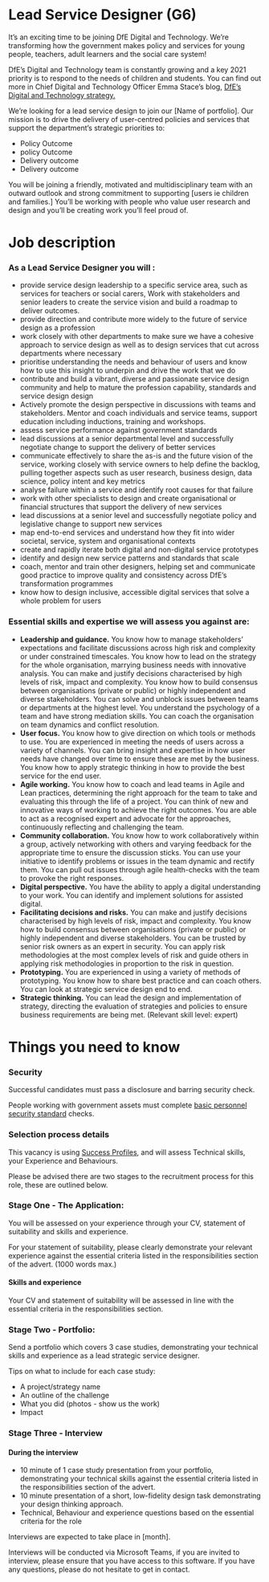 # Lead Service Designer (G6)

It’s an exciting time to be joining DfE Digital and Technology. We’re transforming how the government makes policy and services for young people, teachers, adult learners and the social care system!

DfE’s Digital and Technology team is constantly growing and a key 2021 priority is to respond to the needs of children and students. You can find out more in Chief Digital and Technology Officer Emma Stace’s blog, [DfE’s Digital and Technology strategy.](https://dfedigital.blog.gov.uk/2021/04/21/strategy/)

We’re looking for a lead service design to join our [Name of portfolio]. Our mission is to drive the delivery of user-centred policies and services that support the department’s strategic priorities to:
-   Policy Outcome
-   policy Outcome
-   Delivery outcome  
-   Delivery outcome
    
You will be joining a friendly, motivated and multidisciplinary team with an outward outlook and strong commitment to supporting [users ie children and families.] You’ll be working with people who value user research and design and you’ll be creating work you’ll feel proud of.

# Job description

### As a Lead Service Designer you will :
-   provide service design leadership to a specific service area, such as services for teachers or social carers, Work with stakeholders and senior leaders to create the service vision and build a roadmap to deliver outcomes.
-   provide direction and contribute more widely to the future of service design as a profession
-   work closely with other departments to make sure we have a cohesive approach to service design as well as to design services that cut across departments where necessary
-   prioritise understanding the needs and behaviour of users and know how to use this insight to underpin and drive the work that we do 
-   contribute and build a vibrant, diverse and passionate service design community and help to mature the profession capability, standards and service design design 
-   Actively promote the design perspective in discussions with teams and stakeholders. Mentor and coach individuals and service teams, support education including inductions, training and workshops. 
-   assess service performance against government standards
-   lead discussions at a senior departmental level and successfully negotiate change to support the delivery of better services 
-   communicate effectively to share the as-is and the future vision of the service, working closely with service owners to help define the backlog, pulling together aspects such as user research, business design, data science, policy intent and key metrics 
-   analyse failure within a service and identify root causes for that failure 
-   work with other specialists to design and create organisational or financial structures that support the delivery of new services   
-   lead discussions at a senior level and successfully negotiate policy and legislative change to support new services   
-   map end-to-end services and understand how they fit into wider societal, service, system and organisational contexts
-   create and rapidly iterate both digital and non-digital service prototypes 
-   identify and design new service patterns and standards that scale 
-   coach, mentor and train other designers, helping set and communicate good practice to improve quality and consistency across DfE’s transformation programmes
-   know how to design inclusive, accessible digital services that solve a whole problem for users
    

### Essential skills and expertise we will assess you against are:
-   **Leadership and guidance.** You know how to manage stakeholders’ expectations and facilitate discussions across high risk and complexity or under constrained timescales. You know how to lead on the strategy for the whole organisation, marrying business needs with innovative analysis. You can make and justify decisions characterised by high levels of risk, impact and complexity. You know how to build consensus between organisations (private or public) or highly independent and diverse stakeholders. You can solve and unblock issues between teams or departments at the highest level. You understand the psychology of a team and have strong mediation skills. You can coach the organisation on team dynamics and conflict resolution. 
-   **User focus.** You know how to give direction on which tools or methods to use. You are experienced in meeting the needs of users across a variety of channels. You can bring insight and expertise in how user needs have changed over time to ensure these are met by the business. You know how to apply strategic thinking in how to provide the best service for the end user. 
-   **Agile working.** You know how to coach and lead teams in Agile and Lean practices, determining the right approach for the team to take and evaluating this through the life of a project. You can think of new and innovative ways of working to achieve the right outcomes. You are able to act as a recognised expert and advocate for the approaches, continuously reflecting and challenging the team. 
-   **Community collaboration.** You know how to work collaboratively within a group, actively networking with others and varying feedback for the appropriate time to ensure the discussion sticks. You can use your initiative to identify problems or issues in the team dynamic and rectify them. You can pull out issues through agile health-checks with the team to provoke the right responses. 
-   **Digital perspective.** You have the ability to apply a digital understanding to your work. You can identify and implement solutions for assisted digital. 
-   **Facilitating decisions and risks.** You can make and justify decisions characterised by high levels of risk, impact and complexity. You know how to build consensus between organisations (private or public) or highly independent and diverse stakeholders. You can be trusted by senior risk owners as an expert in security. You can apply risk methodologies at the most complex levels of risk and guide others in applying risk methodologies in proportion to the risk in question. 
-   **Prototyping.** You are experienced in using a variety of methods of prototyping. You know how to share best practice and can coach others. You can look at strategic service design end to end. 
-   **Strategic thinking.** You can lead the design and implementation of strategy, directing the evaluation of strategies and policies to ensure business requirements are being met. (Relevant skill level: expert)
    

# Things you need to know

### Security
Successful candidates must pass a disclosure and barring security check.

People working with government assets must complete [basic personnel security standard](https://www.gov.uk/government/publications/government-baseline-personnel-security-standard) checks.

### Selection process details

This vacancy is using [Success Profiles](https://www.gov.uk/government/publications/success-profiles), and will assess Technical skills, your Experience and Behaviours.

Please be advised there are two stages to the recruitment process for this role, these are outlined below.
 

### Stage One - The Application:
You will be assessed on your experience through your CV, statement of suitability and skills and experience.

For your statement of suitability, please clearly demonstrate your relevant experience against the essential criteria listed in the responsibilities section of the advert. (1000 words max.)

#### Skills and experience

Your CV and statement of suitability will be assessed in line with the essential criteria in the responsibilities section.

### Stage Two - Portfolio:
Send a portfolio which covers 3 case studies, demonstrating your technical skills and experience as a lead strategic service designer.

Tips on what to include for each case study:

 - A project/strategy name
 - An outline of the challenge
 - What you did (photos - show us the work)
 - Impact


### Stage Three - Interview
    
#### During the interview

-   10 minute of 1 case study presentation from your portfolio, demonstrating your technical skills against the essential criteria listed in the responsibilities section of the advert.   
-   10 minute presentation of a short, low-fidelity design task demonstrating your design thinking approach.   
-   Technical, Behaviour and experience questions based on the essential criteria for the role
    

Interviews are expected to take place in [month].

Interviews will be conducted via Microsoft Teams, if you are invited to interview, please ensure that you have access to this software. If you have any questions, please do not hesitate to get in contact.
